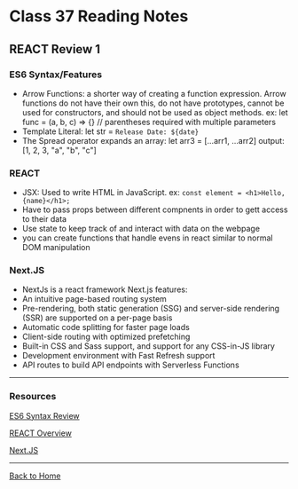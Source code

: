 # Class 37 Reading Notes

## REACT Review 1

### ES6 Syntax/Features

- Arrow Functions: a shorter way of creating a function expression. Arrow functions do not have their own this, do not have prototypes, cannot be used for constructors, and should not be used as object methods. ex: let func = (a, b, c) => {} // parentheses required with multiple parameters
- Template Literal: let str = `Release Date: ${date}`
- The Spread operator expands an array: let arr3 = [...arr1, ...arr2] output: [1, 2, 3, "a", "b", "c"]

### REACT

- JSX: Used to write HTML in JavaScript. ex: ```const element = <h1>Hello, {name}</h1>;```
- Have to pass props between different compnents in order to gett access to their data
- Use state to keep track of and interact with data on the webpage
- you can create functions that handle evens in react similar to normal DOM manipulation

### Next.JS

- NextJs is a react framework
Next.js features:
- An intuitive page-based routing system
- Pre-rendering, both static generation (SSG) and server-side rendering (SSR) are supported on a per-page basis
- Automatic code splitting for faster page loads
- Client-side routing with optimized prefetching
- Built-in CSS and Sass support, and support for any CSS-in-JS library
- Development environment with Fast Refresh support
- API routes to build API endpoints with Serverless Functions

---

### Resources

[ES6 Syntax Review](https://www.taniarascia.com/es6-syntax-and-feature-overview/)

[REACT Overview](https://reactjs.org/docs/hello-world.html)

[Next.JS](https://nextjs.org/learn/basics/create-nextjs-app)

---

[Back to Home](../README.md)
